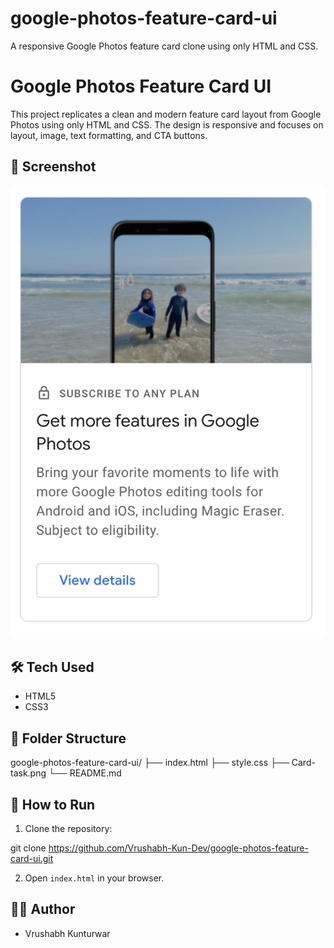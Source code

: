 # google-photos-feature-card-ui
A responsive Google Photos feature card clone using only HTML and CSS.


# Google Photos Feature Card UI

This project replicates a clean and modern feature card layout from Google Photos using only HTML and CSS. The design is responsive and focuses on layout, image, text formatting, and CTA buttons.

## 📸 Screenshot
![Screenshot](Card-task.png)

## 🛠️ Tech Used
- HTML5
- CSS3

## 📁 Folder Structure

google-photos-feature-card-ui/
├── index.html
├── style.css
├── Card-task.png
└── README.md

## 🚀 How to Run
1. Clone the repository:

git clone https://github.com/Vrushabh-Kun-Dev/google-photos-feature-card-ui.git

2. Open `index.html` in your browser.

## 🧑‍💻 Author
- Vrushabh Kunturwar
